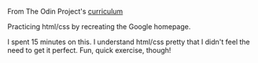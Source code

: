 From The Odin Project's [curriculum](http://www.theodinproject.com/courses/web-development-101/lessons/html-css)

Practicing html/css by recreating the Google homepage.

I spent 15 minutes on this. I understand html/css pretty that I didn't feel the need to get it perfect. Fun, quick exercise, though!
